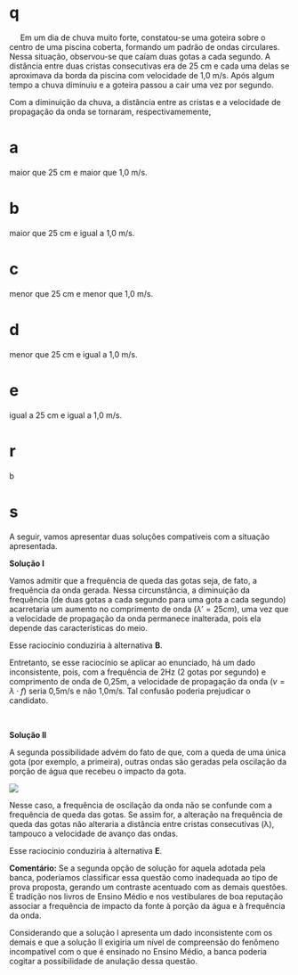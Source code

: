 # q
     Em um dia de chuva muito forte, constatou-se uma goteira sobre o centro de uma piscina coberta, formando um padrão de ondas circulares. Nessa situação, observou-se que caíam duas gotas a cada segundo. A distância entre duas cristas consecutivas era de 25 cm e cada uma delas se aproximava da borda da piscina com velocidade de 1,0 m/s. Após algum tempo a chuva diminuiu e a goteira passou a cair uma vez por segundo.

Com a diminuição da chuva, a distância entre as cristas e a velocidade de propagação da onda se tornaram, respectivamemente,

# a
maior que 25 cm e maior que 1,0 m/s.

# b
maior que 25 cm e igual a 1,0 m/s.

# c
menor que 25 cm e menor que 1,0 m/s.

# d
menor que 25 cm e igual a 1,0 m/s.

# e
igual a 25 cm e igual a 1,0 m/s.

# r
b

# s
A seguir, vamos apresentar duas soluções compatíveis com a situação apresentada.

**Solução I**

Vamos admitir que a frequência de queda das gotas seja, de fato, a frequência da onda gerada. Nessa circunstância, a diminuição da frequência (de duas gotas a cada segundo para uma gota a cada segundo) acarretaria um aumento no comprimento de onda $(\lambda' = 25cm)$, uma vez que a velocidade de propagação da onda permanece inalterada, pois ela depende das características do meio.

Esse raciocínio conduziria à alternativa **B**.

Entretanto, se esse raciocínio se aplicar ao enunciado, há um dado inconsistente, pois, com a frequência de 2Hz (2 gotas por segundo) e comprimento de onda de 0,25m, a velocidade de propagação da onda $(v = \lambda \cdot f)$ seria 0,5m/s e não 1,0m/s. Tal confusão poderia prejudicar o candidato.

 

**Solução II**

A segunda possibilidade advém do fato de que, com a queda de uma única gota (por exemplo, a primeira), outras ondas são geradas pela oscilação da porção de água que recebeu o impacto da gota.

![](https://firebasestorage.googleapis.com/v0/b/firebase-enemio.appspot.com/o/questoes%2F771%2F27ff339f-9bb5-6281-b355-5fc6897a2b3f.png?alt=media\&token=430174fb-6a0a-43f7-8ffd-1e9a125c8c10)

Nesse caso, a frequência de oscilação da onda não se confunde com a frequência de queda das gotas. Se assim for, a alteração na frequência de queda das gotas não alteraria a distância entre cristas consecutivas (λ), tampouco a velocidade de avanço das ondas.

Esse raciocínio conduziria à alternativa **E**.

**Comentário:** Se a segunda opção de solução for aquela adotada pela banca, poderíamos classificar essa questão como inadequada ao tipo de prova proposta, gerando um contraste acentuado com as demais questões. É tradição nos livros de Ensino Médio e nos vestibulares de boa reputação associar a frequência de impacto da fonte à porção da água e à frequência da onda.

Considerando que a solução I apresenta um dado inconsistente com os demais e que a solução II exigiria um nível de compreensão do fenômeno incompatível com o que é ensinado no Ensino Médio, a banca poderia cogitar a possibilidade de anulação dessa questão.
